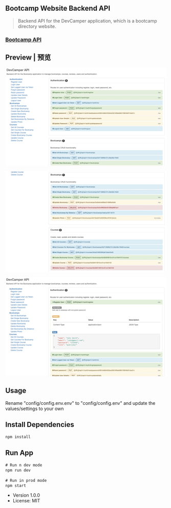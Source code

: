 ## Bootcamp Website Backend API

> Backend API for the DevCamper application, which is a bootcamp directory website.

### [ Bootcamp API ](101.133.209.120)

## Preview | 预览

![image-20191024232242863](./img/bootcamp.jpg)

![image-20191024232242863](./img/bootcamp1.jpg)

![image-20191024232242863](./img/bootcamp2.jpg)

## Usage

Rename "config/config.env.env" to "config/config.env" and update the values/settings to your own

## Install Dependencies

```
npm install
```

## Run App

```
# Run n dev mode
npm run dev

# Run in prod mode
npm start
```

- Version 1.0.0
- License: MIT
